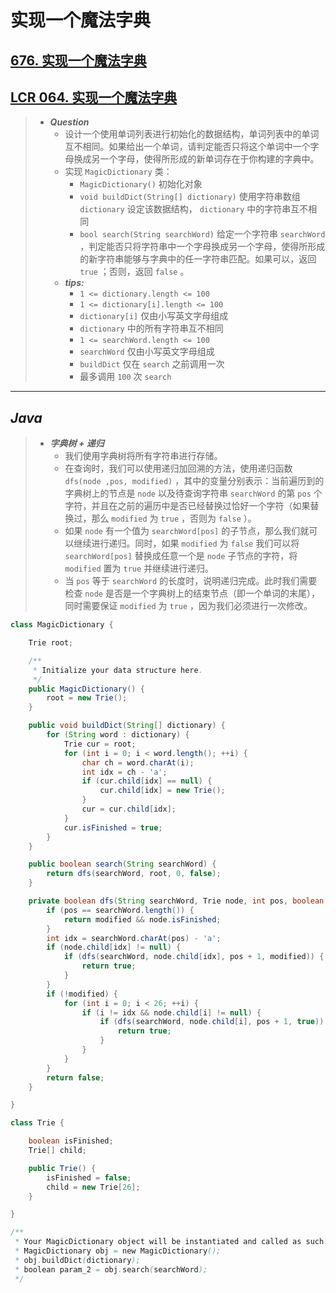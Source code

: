 # 实现一个魔法字典

## [676. 实现一个魔法字典](https://leetcode.cn/problems/implement-magic-dictionary/)

## [LCR 064. 实现一个魔法字典](https://leetcode.cn/problems/US1pGT/)

> - ***Question***
>   - 设计一个使用单词列表进行初始化的数据结构，单词列表中的单词互不相同。如果给出一个单词，请判定能否只将这个单词中一个字母换成另一个字母，使得所形成的新单词存在于你构建的字典中。
>   - 实现 `MagicDictionary` 类：
>     - `MagicDictionary()` 初始化对象
>     - `void buildDict(String[] dictionary)` 使用字符串数组 `dictionary` 设定该数据结构， `dictionary` 中的字符串互不相同
>     - `bool search(String searchWord)` 给定一个字符串 `searchWord` ，判定能否只将字符串中一个字母换成另一个字母，使得所形成的新字符串能够与字典中的任一字符串匹配。如果可以，返回 `true` ；否则，返回 `false` 。
>   - ***tips:***
>     - `1 <= dictionary.length <= 100`
>     - `1 <= dictionary[i].length <= 100`
>     - `dictionary[i]` 仅由小写英文字母组成
>     - `dictionary` 中的所有字符串互不相同
>     - `1 <= searchWord.length <= 100`
>     - `searchWord` 仅由小写英文字母组成
>     - `buildDict` 仅在 `search` 之前调用一次
>     - 最多调用 `100` 次 `search`

---

## *Java*

> - ***字典树 + 递归***
>   - 我们使用字典树将所有字符串进行存储。
>   - 在查询时，我们可以使用递归加回溯的方法，使用递归函数 `dfs(node ,pos, modified)` ，其中的变量分别表示：当前遍历到的字典树上的节点是 `node` 以及待查询字符串 `searchWord` 的第 `pos` 个字符，并且在之前的遍历中是否已经替换过恰好一个字符（如果替换过，那么 `modified` 为 `true` ，否则为 `false` ）。
>   - 如果 `node` 有一个值为 `searchWord[pos]` 的子节点，那么我们就可以继续进行递归。同时，如果 `modified` 为 `false` 我们可以将 `searchWord[pos]` 替换成任意一个是 `node` 子节点的字符，将 `modified` 置为 `true` 并继续进行递归。
>   - 当 `pos` 等于 `searchWord` 的长度时，说明递归完成。此时我们需要检查 `node` 是否是一个字典树上的结束节点（即一个单词的末尾），同时需要保证 `modified` 为 `true` ，因为我们必须进行一次修改。

```java
class MagicDictionary {

    Trie root;

    /**
     * Initialize your data structure here.
     */
    public MagicDictionary() {
        root = new Trie();
    }

    public void buildDict(String[] dictionary) {
        for (String word : dictionary) {
            Trie cur = root;
            for (int i = 0; i < word.length(); ++i) {
                char ch = word.charAt(i);
                int idx = ch - 'a';
                if (cur.child[idx] == null) {
                    cur.child[idx] = new Trie();
                }
                cur = cur.child[idx];
            }
            cur.isFinished = true;
        }
    }

    public boolean search(String searchWord) {
        return dfs(searchWord, root, 0, false);
    }

    private boolean dfs(String searchWord, Trie node, int pos, boolean modified) {
        if (pos == searchWord.length()) {
            return modified && node.isFinished;
        }
        int idx = searchWord.charAt(pos) - 'a';
        if (node.child[idx] != null) {
            if (dfs(searchWord, node.child[idx], pos + 1, modified)) {
                return true;
            }
        }
        if (!modified) {
            for (int i = 0; i < 26; ++i) {
                if (i != idx && node.child[i] != null) {
                    if (dfs(searchWord, node.child[i], pos + 1, true)) {
                        return true;
                    }
                }
            }
        }
        return false;
    }

}

class Trie {

    boolean isFinished;
    Trie[] child;

    public Trie() {
        isFinished = false;
        child = new Trie[26];
    }

}

/**
 * Your MagicDictionary object will be instantiated and called as such:
 * MagicDictionary obj = new MagicDictionary();
 * obj.buildDict(dictionary);
 * boolean param_2 = obj.search(searchWord);
 */
```
